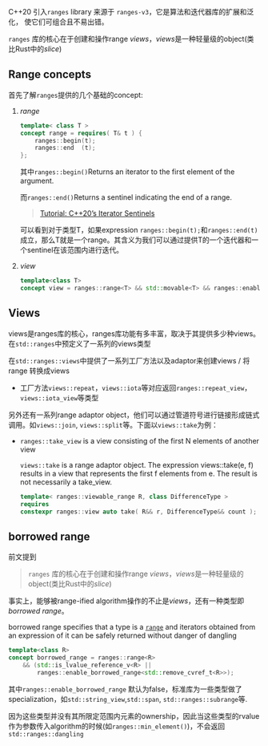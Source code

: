 C++20 引入`ranges` library 来源于 `ranges-v3`，它是算法和迭代器库的扩展和泛化，
使它们可组合且不易出错。

`ranges` 库的核心在于创建和操作range *views*，*views*是一种轻量级的object(类比Rust中的*slice*)

## Range concepts
首先了解`ranges`提供的几个基础的concept:

1. *range*
    ```C++
    template< class T >
    concept range = requires( T& t ) {
        ranges::begin(t);
        ranges::end  (t);
    };
    ```
    其中`ranges::begin()`Returns an iterator to the first element of the argument.

    而`ranges::end()`Returns a sentinel indicating the end of a range.  
    > [Tutorial: C++20’s Iterator Sentinels](https://www.foonathan.net/2020/03/iterator-sentinel/)

    可以看到对于类型T，如果expression `ranges::begin(t);`和`ranges::end(t)`成立，那么T就是一个range。其含义为我们可以通过提供T的一个迭代器和一个sentinel在该范围内进行迭代。

2. *view*
    ```C++
    template<class T>
    concept view = ranges::range<T> && std::movable<T> && ranges::enable_view<T>;
    ```

## Views
views是ranges库的核心，ranges库功能有多丰富，取决于其提供多少种views。在`std::ranges`中预定义了一系列的views类型

在`std::ranges::views`中提供了一系列工厂方法以及adaptor来创建views / 将range 转换成views

- 工厂方法`views::repeat`，`views::iota`等对应返回`ranges::repeat_view`，`views::iota_view`等类型

另外还有一系列range adaptor object，他们可以通过管道符号进行链接形成链式调用。如`views::join`, `views::split`等。下面以`views::take`为例：

- `ranges::take_view` is a view consisting of the first N elements of another view
  
    `views::take` is a range adaptor object. The expression views::take(e, f) results in a view that represents the first f elements from e. The result is not necessarily a take_view.

    ```C++
    template< ranges::viewable_range R, class DifferenceType >
    requires 
    constexpr ranges::view auto take( R&& r, DifferenceType&& count );
    ```

## borrowed range

前文提到

> `ranges` 库的核心在于创建和操作range *views*，*views*是一种轻量级的object(类比Rust中的*slice*)

事实上，能够被range-ified algorithm操作的不止是*views*，还有一种类型即 *borrowed range*。

borrowed range specifies that a type is a [`range`](https://en.cppreference.com/w/cpp/ranges/range) and iterators obtained from an expression of it can be safely returned without danger of dangling

```C++
template<class R>
concept borrowed_range = ranges::range<R> 
    && (std::is_lvalue_reference_v<R> || 
        ranges::enable_borrowed_range<std::remove_cvref_t<R>>);
```

其中`ranges::enable_borrowed_range` 默认为false，标准库为一些类型做了specialization，如`std::string_view`,`std::span`, `std::ranges::subrange`等.

因为这些类型并没有其所限定范围内元素的ownership，因此当这些类型的rvalue作为参数传入algorithm的时候(如`ranges::min_element()`)，不会返回`std::ranges::dangling`
